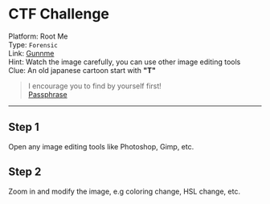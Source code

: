 # CTF Challenge

Platform: Root Me </br>
Type: `Forensic` </br>
Link: [Gunnme](https://www.root-me.org/en/Challenges/Steganography/Gunnm?action_solution=voir#ancre_solution) </br>
Hint: Watch the image carefully, you can use other image editing tools </br>
Clue: An old japanese cartoon start with **"T"** </br>

> I encourage you to find by yourself first! </br>
[Passphrase](./passphrase.txt) </br>

---

## Step 1
Open any image editing tools like Photoshop, Gimp, etc. </br>

## Step 2
Zoom in and modify the image, e.g coloring change, HSL change, etc. </br>
